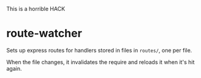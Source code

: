 This is a horrible HACK

route-watcher
============

Sets up express routes for handlers stored in files in `routes/`, one per file.

When the file changes, it invalidates the require and reloads it when it's hit again. 
